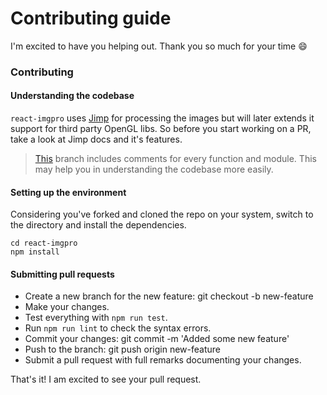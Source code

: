 # Contributing guide

I'm excited to have you helping out. Thank you so much for your time 😄

### Contributing

#### Understanding the codebase
`react-imgpro` uses [Jimp](https://github.com/oliver-moran/jimp) for processing the images but will later extends it support for third party OpenGL libs. So before you start working on a PR, take a look at Jimp docs and it's features.

> [This](https://github.com/nitin42/react-imgpro/tree/with-comments) branch includes comments for every function and module. This may help you in understanding the codebase more easily.

#### Setting up the environment

Considering you've forked and cloned the repo on your system, switch to the directory and install the dependencies.

```
cd react-imgpro
npm install
```

#### Submitting pull requests

* Create a new branch for the new feature: git checkout -b new-feature
* Make your changes.
* Test everything with `npm run test`.
* Run `npm run lint` to check the syntax errors.
* Commit your changes: git commit -m 'Added some new feature'
* Push to the branch: git push origin new-feature
* Submit a pull request with full remarks documenting your changes.


That's it! I am excited to see your pull request.
